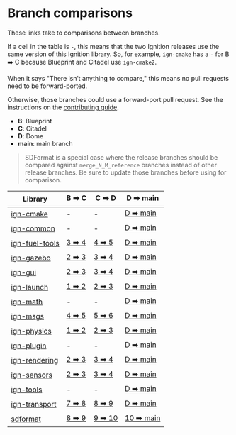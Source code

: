 # Branch comparisons

These links take to comparisons between branches.

If a cell in the table is `-`, this means that the two Ignition releases use
the same version of this Ignition library. So, for example, `ign-cmake` has a
`-` for B ➡️  C because Blueprint and Citadel use `ign-cmake2`.

When it says "There isn’t anything to compare," this means no pull requests
need to be forward-ported.

Otherwise, those branches could use a forward-port pull request.
See the instructions on the
[contributing guide](https://ignitionrobotics.org/docs/all/contributing#process).

* **B**: Blueprint
* **C**: Citadel
* **D**: Dome
* **main**: main branch

> SDFormat is a special case where the release branches should be compared
  against `merge_N_M_reference` branches instead of other release branches.
  Be sure to update those branches before using for comparison.

Library | B ➡️  C | C ➡️  D | D ➡️  main
------- | ------ | ------ | -------
[ign-cmake][ign-cmake] | - | - | [D ➡️  main][ign-cmake-main]
[ign-common][ign-common] | - | - | [D ➡️  main][ign-common-main]
[ign-fuel-tools][ign-fuel-tools] | [3 ➡️  4][ign-fuel-tools-3-4] | [4 ➡️  5][ign-fuel-tools-4-5] | [D ➡️  main][ign-fuel-tools-main]
[ign-gazebo][ign-gazebo] | [2 ➡️  3][ign-gazebo-2-3] | [3 ➡️  4][ign-gazebo-3-4] | [D ➡️  main][ign-gazebo-main]
[ign-gui][ign-gui] | [2 ➡️  3][ign-gui-2-3] | [3 ➡️  4][ign-gui-3-4] | [D ➡️  main][ign-gui-main]
[ign-launch][ign-launch] | [1 ➡️  2][ign-launch-1-2] | [2 ➡️  3][ign-launch-2-3] | [D ➡️  main][ign-launch-main]
[ign-math][ign-math] | - | - | [D ➡️  main][ign-math-main]
[ign-msgs][ign-msgs] | [4 ➡️  5][ign-msgs-4-5] | [5 ➡️  6][ign-msgs-5-6] | [D ➡️  main][ign-msgs-main]
[ign-physics][ign-physics] | [1 ➡️  2][ign-physics-1-2] | [2 ➡️  3][ign-physics-2-3] | [D ➡️  main][ign-physics-main]
[ign-plugin][ign-plugin] | - | - | [D ➡️  main][ign-plugin-main]
[ign-rendering][ign-rendering] | [2 ➡️  3][ign-rendering-2-3] | [3 ➡️  4][ign-rendering-3-4] | [D ➡️  main][ign-rendering-main]
[ign-sensors][ign-sensors] | [2 ➡️  3][ign-sensors-2-3] | [3 ➡️  4][ign-sensors-3-4] | [D ➡️  main][ign-sensors-main]
[ign-tools][ign-tools] | - | - | [D ➡️  main][ign-tools-main]
[ign-transport][ign-transport] | [7 ➡️  8][ign-transport-7-8] | [8 ➡️  9][ign-transport-8-9] | [D ➡️  main][ign-transport-main]
[sdformat][sdformat] | [8 ➡️  9][sdformat-8-9] | [9 ➡️  10][sdformat-9-10] | [10 ➡️  main][sdformat-main]

[ign-cmake]: https://github.com/ignitionrobotics/ign-cmake
[ign-cmake-main]: https://github.com/ignitionrobotics/ign-cmake/compare/main...ign-cmake2

[ign-common]: https://github.com/ignitionrobotics/ign-common
[ign-common-main]: https://github.com/ignitionrobotics/ign-common/compare/main...ign-common3

[ign-fuel-tools]: https://github.com/ignitionrobotics/ign-fuel-tools
[ign-fuel-tools-3-4]: https://github.com/ignitionrobotics/ign-fuel-tools/compare/ign-fuel-tools4...ign-fuel-tools3
[ign-fuel-tools-4-5]: https://github.com/ignitionrobotics/ign-fuel-tools/compare/ign-fuel-tools5...ign-fuel-tools4
[ign-fuel-tools-main]: https://github.com/ignitionrobotics/ign-fuel-tools/compare/main...ign-fuel-tools5

[ign-gazebo]: https://github.com/ignitionrobotics/ign-gazebo
[ign-gazebo-2-3]: https://github.com/ignitionrobotics/ign-gazebo/compare/ign-gazebo3...ign-gazebo2
[ign-gazebo-3-4]: https://github.com/ignitionrobotics/ign-gazebo/compare/ign-gazebo4...ign-gazebo3
[ign-gazebo-main]: https://github.com/ignitionrobotics/ign-gazebo/compare/main...ign-gazebo4

[ign-gui]: https://github.com/ignitionrobotics/ign-gui
[ign-gui-2-3]: https://github.com/ignitionrobotics/ign-gui/compare/ign-gui3...ign-gui2
[ign-gui-3-4]: https://github.com/ignitionrobotics/ign-gui/compare/ign-gui4...ign-gui3
[ign-gui-main]: https://github.com/ignitionrobotics/ign-gui/compare/main...ign-gui4

[ign-launch]: https://github.com/ignitionrobotics/ign-launch
[ign-launch-1-2]: https://github.com/ignitionrobotics/ign-launch/compare/ign-launch2...ign-launch1
[ign-launch-2-3]: https://github.com/ignitionrobotics/ign-launch/compare/ign-launch3...ign-launch2
[ign-launch-main]: https://github.com/ignitionrobotics/ign-launch/compare/main...ign-launch3

[ign-math]: https://github.com/ignitionrobotics/ign-math
[ign-math-main]: https://github.com/ignitionrobotics/ign-math/compare/main...ign-math6

[ign-msgs]: https://github.com/ignitionrobotics/ign-msgs
[ign-msgs-4-5]: https://github.com/ignitionrobotics/ign-msgs/compare/ign-msgs5...ign-msgs4
[ign-msgs-5-6]: https://github.com/ignitionrobotics/ign-msgs/compare/ign-msgs6...ign-msgs5
[ign-msgs-main]: https://github.com/ignitionrobotics/ign-msgs/compare/main...ign-msgs6

[ign-physics]: https://github.com/ignitionrobotics/ign-physics
[ign-physics-1-2]: https://github.com/ignitionrobotics/ign-physics/compare/ign-physics2...ign-physics1
[ign-physics-2-3]: https://github.com/ignitionrobotics/ign-physics/compare/ign-physics3...ign-physics2
[ign-physics-main]: https://github.com/ignitionrobotics/ign-physics/compare/main...ign-physics3

[ign-plugin]: https://github.com/ignitionrobotics/ign-plugin
[ign-plugin-main]: https://github.com/ignitionrobotics/ign-plugin/compare/main...ign-plugin1

[ign-rendering]: https://github.com/ignitionrobotics/ign-rendering
[ign-rendering-2-3]: https://github.com/ignitionrobotics/ign-rendering/compare/ign-rendering3...ign-rendering2
[ign-rendering-3-4]: https://github.com/ignitionrobotics/ign-rendering/compare/ign-rendering4...ign-rendering3
[ign-rendering-main]: https://github.com/ignitionrobotics/ign-rendering/compare/main...ign-rendering4

[ign-sensors]: https://github.com/ignitionrobotics/ign-sensors
[ign-sensors-2-3]: https://github.com/ignitionrobotics/ign-sensors/compare/ign-sensors3...ign-sensors2
[ign-sensors-3-4]: https://github.com/ignitionrobotics/ign-sensors/compare/ign-sensors4...ign-sensors3
[ign-sensors-main]: https://github.com/ignitionrobotics/ign-sensors/compare/main...ign-sensors4

[ign-tools]: https://github.com/ignitionrobotics/ign-tools
[ign-tools-main]: https://github.com/ignitionrobotics/ign-tools/compare/main...ign-tools1

[ign-transport]: https://github.com/ignitionrobotics/ign-transport
[ign-transport-7-8]: https://github.com/ignitionrobotics/ign-transport/compare/ign-transport8...ign-transport7
[ign-transport-8-9]: https://github.com/ignitionrobotics/ign-transport/compare/ign-transport9...ign-transport8
[ign-transport-main]: https://github.com/ignitionrobotics/ign-transport/compare/main...ign-transport9

[sdformat]: https://github.com/osrf/sdformat
[sdformat-8-9]: https://github.com/osrf/sdformat/compare/sdf9...sdf8
[sdformat-9-10]: https://github.com/osrf/sdformat/compare/sdf10...sdf9
[sdformat-main]: https://github.com/osrf/sdformat/compare/main...sdf10
